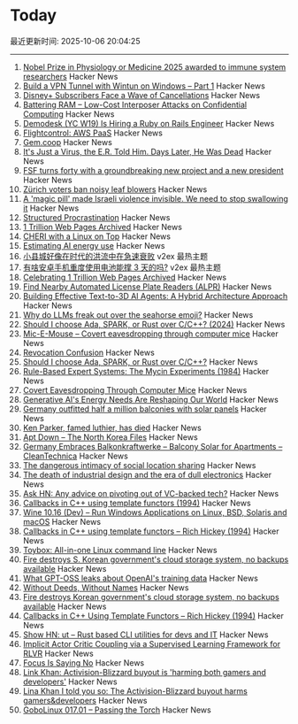 # Today

最近更新时间: 2025-10-06 20:04:25

--- 
1. [Nobel Prize in Physiology or Medicine 2025 awarded to immune system researchers](https://www.nobelprize.org/prizes/medicine/2025/press-release/) Hacker News
2. [Build a VPN Tunnel with Wintun on Windows – Part 1](https://0xmm.in/posts/peer-to-peer-windows-part1/) Hacker News
3. [Disney+ Subscribers Face a Wave of Cancellations](https://www.techbook-magazine.com/streaming/providers/disney-subscribers-face-a-wave-of-cancellations) Hacker News
4. [Battering RAM – Low-Cost Interposer Attacks on Confidential Computing](https://batteringram.eu/) Hacker News
5. [Demodesk (YC W19) Is Hiring a Ruby on Rails Engineer](https://demodesk.com/careers) Hacker News
6. [Flightcontrol: AWS PaaS](https://www.flightcontrol.dev/) Hacker News
7. [Gem.coop](https://gem.coop/) Hacker News
8. [It's Just a Virus, the E.R. Told Him. Days Later, He Was Dead](https://www.nytimes.com/2025/10/05/well/sam-terblanche-virus-death-columbia.html) Hacker News
9. [FSF turns forty with a groundbreaking new project and a new president](https://www.fsf.org/news/fsf-turns-forty-with-a-new-president-and-a-new-campaign) Hacker News
10. [Zürich voters ban noisy leaf blowers](https://www.swissinfo.ch/eng/swiss-democracy/zurich-voters-ban-petrol-powered-leaf-blowers/90082192) Hacker News
11. [A 'magic pill' made Israeli violence invisible. We need to stop swallowing it](https://www.theguardian.com/world/ng-interactive/2025/oct/05/gaza-palestine-israel-trump-peace-plan) Hacker News
12. [Structured Procrastination](https://structuredprocrastination.com) Hacker News
13. [1 Trillion Web Pages Archived](https://blog.archive.org/trillion/) Hacker News
14. [CHERI with a Linux on Top](https://lwn.net/Articles/1037974/) Hacker News
15. [Estimating AI energy use](https://spectrum.ieee.org/ai-energy-use) Hacker News
16. [小县城好像在时代的洪流中在急速衰败](https://www.v2ex.com/t/1163479) v2ex 最热主题
17. [有啥安卓手机重度使用电池能撑 3 天的吗?](https://www.v2ex.com/t/1163475) v2ex 最热主题
18. [Celebrating 1 Trillion Web Pages Archived](https://blog.archive.org/trillion/) Hacker News
19. [Find Nearby Automated License Plate Readers (ALPR)](https://deflock.me/) Hacker News
20. [Building Effective Text-to-3D AI Agents: A Hybrid Architecture Approach](https://www.addy.rocks/blog/text-to-3d-agent-hybrid-architecture) Hacker News
21. [Why do LLMs freak out over the seahorse emoji?](https://vgel.me/posts/seahorse/) Hacker News
22. [Should I choose Ada, SPARK, or Rust over C/C++? (2024)](https://blog.adacore.com/should-i-choose-ada-spark-or-rust-over-c-c) Hacker News
23. [Mic-E-Mouse – Covert eavesdropping through computer mice](https://sites.google.com/view/mic-e-mouse) Hacker News
24. [Revocation Confusion](https://nullpxl.com/post/revocation-confusion/) Hacker News
25. [Should I choose Ada, SPARK, or Rust over C/C++?](https://blog.adacore.com/should-i-choose-ada-spark-or-rust-over-c-c) Hacker News
26. [Rule-Based Expert Systems: The Mycin Experiments (1984)](https://www.shortliffe.net/Buchanan-Shortliffe-1984/MYCIN%20Book.htm) Hacker News
27. [Covert Eavesdropping Through Computer Mice](https://sites.google.com/view/mic-e-mouse) Hacker News
28. [Generative AI's Energy Needs Are Reshaping Our World](https://spectrum.ieee.org/ai-energy-use) Hacker News
29. [Germany outfitted half a million balconies with solar panels](https://grist.org/buildings/how-germany-outfitted-half-a-million-balconies-with-solar-panels/) Hacker News
30. [Ken Parker, famed luthier, has died](https://kenparkerarchtops.com) Hacker News
31. [Apt Down – The North Korea Files](https://phrack.org/issues/72/7_md#article) Hacker News
32. [Germany Embraces Balkonkraftwerke – Balcony Solar for Apartments – CleanTechnica](https://cleantechnica.com/2024/12/21/germany-embraces-balkonkraftwerke-balcony-solar-for-apartments/) Hacker News
33. [The dangerous intimacy of social location sharing](https://joinreboot.org/p/lighthouses-in-the-sky) Hacker News
34. [The death of industrial design and the era of dull electronics](https://hackaday.com/2025/07/23/the-death-of-industrial-design-and-the-era-of-dull-electronics/) Hacker News
35. [Ask HN: Any advice on pivoting out of VC-backed tech?](https://news.ycombinator.com/item?id=45485089) Hacker News
36. [Callbacks in C++ using template functors (1994)](http://www.tutok.sk/fastgl/callback.html) Hacker News
37. [Wine 10.16 (Dev) – Run Windows Applications on Linux, BSD, Solaris and macOS](https://gitlab.winehq.org/wine/wine/-/releases/wine-10.16) Hacker News
38. [Callbacks in C++ using template functors – Rich Hickey (1994)](http://www.tutok.sk/fastgl/callback.html) Hacker News
39. [Toybox: All-in-one Linux command line](https://github.com/landley/toybox) Hacker News
40. [Fire destroys S. Korean government's cloud storage system, no backups available](https://koreajoongangdaily.joins.com/news/2025-10-01/national/socialAffairs/NIRS-fire-destroys-governments-cloud-storage-system-no-backups-available/2412936) Hacker News
41. [What GPT-OSS leaks about OpenAI's training data](https://fi-le.net/oss/) Hacker News
42. [Without Deeds, Without Names](https://www.laphamsquarterly.org/celebrity/without-deeds-without-names) Hacker News
43. [Fire destroys Korean government's cloud storage system, no backups available](https://koreajoongangdaily.joins.com/news/2025-10-01/national/socialAffairs/NIRS-fire-destroys-governments-cloud-storage-system-no-backups-available/2412936) Hacker News
44. [Callbacks in C++ Using Template Functors – Rich Hickey (1994)](http://www.tutok.sk/fastgl/callback.html) Hacker News
45. [Show HN: ut – Rust based CLI utilities for devs and IT](https://github.com/ksdme/ut) Hacker News
46. [Implicit Actor Critic Coupling via a Supervised Learning Framework for RLVR](https://arxiv.org/abs/2509.02522) Hacker News
47. [Focus Is Saying No](https://medium.com/@HobokenDays/software-modernization-projects-dilemma-part-2-7f6002c4b6f1) Hacker News
48. [Link Khan: Activision-Blizzard buyout is 'harming both gamers and developers'](https://www.pcgamer.com/gaming-industry/as-microsoft-lays-off-thousands-and-jacks-up-game-pass-prices-former-ftc-chair-says-i-told-you-so-the-activision-blizzard-buyout-is-harming-both-gamers-and-developers/) Hacker News
49. [Lina Khan I told you so: The Activision-Blizzard buyout harms gamers&developers](https://www.pcgamer.com/gaming-industry/as-microsoft-lays-off-thousands-and-jacks-up-game-pass-prices-former-ftc-chair-says-i-told-you-so-the-activision-blizzard-buyout-is-harming-both-gamers-and-developers/) Hacker News
50. [GoboLinux 017.01 – Passing the Torch](https://gobolinux.org//news/119.html) Hacker News
